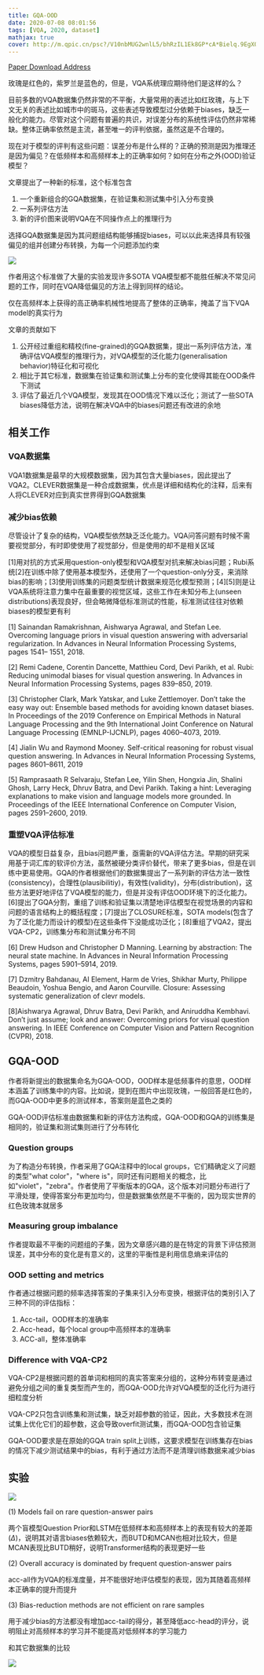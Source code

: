 ```yaml
---
title: GQA-OOD
date: 2020-07-08 08:01:56
tags: [VQA, 2020, dataset]
mathjax: true
cover: http://m.qpic.cn/psc?/V10nbMUG2wnlL5/bhRzIL1Ek8GP*cA*Bielq.9EgXQ8AuFe0Fk8wA90tMPPa1ulp.3ODwaL4XHBdclg8rvUXg2Trxmyp9Pt8*rtUw!!/b&bo=hgY4BAAAAAADB54!&rf=viewer_4
---
```

[Paper Download Address](https://arxiv.org/abs/2006.05121)

玫瑰是红色的，紫罗兰是蓝色的，但是，VQA系统理应期待他们是这样的么？

目前多数的VQA数据集仍然非常的不平衡，大量常用的表述比如红玫瑰，与上下文无关的表述比如城市中的斑马，这些表述导致模型过分依赖于biases，缺乏一般化的能力。尽管对这个问题有普遍的共识，对误差分布的系统性评估仍然非常稀缺。整体正确率依然是主流，甚至唯一的评判依据，虽然这是不合理的。

现在对于模型的评判有这些问题：误差分布是什么样的？正确的预测是因为推理还是因为偏见？在低频样本和高频样本上的正确率如何？如何在分布之外(OOD)验证模型？

文章提出了一种新的标准，这个标准包含

1. 一个重新组合的GQA数据集，在验证集和测试集中引入分布变换
2. 一系列评估方法
3. 新的评价图来说明VQA在不同操作点上的推理行为

选择GQA数据集是因为其问题组结构能够捕捉biases，可以以此来选择具有较强偏见的组并创建分布转换，为每一个问题添加约束

![](http://m.qpic.cn/psc?/V10nbMUG3EIcUi/BmgsQzVq*GNja8O.UNZvUdRkBDgHWXUulKmcBwh7hlxWHGxK4NzG5LQwQivTDte.Z1k8FAbIceOJBOvDR4yt1OA2WUZURd*L8j0FsTQvJJY!/b&bo=AASuAQAAAAADF5k!&rf=viewer_4)

作者用这个标准做了大量的实验发现许多SOTA VQA模型都不能胜任解决不常见问题的工作，同时在VQA降低偏见的方法上得到同样的结论。

仅在高频样本上获得的高正确率机械性地提高了整体的正确率，掩盖了当下VQA model的真实行为

文章的贡献如下

1. 公开经过重组和精校(fine-grained)的GQA数据集，提出一系列评估方法，准确评估VQA模型的推理行为，对VQA模型的泛化能力(generalisation behavior)特征化和可视化
2. 相比于其它标准，数据集在验证集和测试集上分布的变化使得其能在OOD条件下测试
3. 评估了最近几个VQA模型，发现其在OOD情况下难以泛化；测试了一些SOTA biases降低方法，说明在解决VQA中的biases问题还有改进的余地

## 相关工作

### VQA数据集

VQA1数据集是最早的大规模数据集，因为其包含大量biases，因此提出了VQA2。CLEVER数据集是一种合成数据集，优点是详细和结构化的注释，后来有人将CLEVER对应到真实世界得到GQA数据集

### 减少bias依赖

尽管设计了复杂的结构，VQA模型依然缺乏泛化能力。VQA问答问题有时候不需要视觉部分，有时即使使用了视觉部分，但是使用的却不是相关区域

[1]用对抗的方式采用question-only模型和VQA模型对抗来解决bias问题；Rubi系统[2]在训练中除了使用基本模型外，还使用了一个question-only分支，来消除bias的影响；[3]使用训练集的问题类型统计数据来规范化模型预测；[4][5]则是让VQA系统将注意力集中在最重要的视觉区域，这些工作在未知分布上(unseen distributions)表现良好，但会略微降低标准测试的性能，标准测试往往对依赖biases的模型更有利

[1] Sainandan Ramakrishnan, Aishwarya Agrawal, and Stefan Lee. Overcoming language priors in visual question answering with adversarial regularization. In Advances in Neural Information Processing Systems, pages 1541– 1551, 2018.

[2] Remi Cadene, Corentin Dancette, Matthieu Cord, Devi Parikh, et al. Rubi: Reducing unimodal biases for visual question answering. In Advances in Neural Information Processing Systems, pages 839–850, 2019.

[3] Christopher Clark, Mark Yatskar, and Luke Zettlemoyer. Don’t take the easy way out: Ensemble based methods for avoiding known dataset biases. In Proceedings of the 2019 Conference on Empirical Methods in Natural Language Processing and the 9th International Joint Conference on Natural Language Processing (EMNLP-IJCNLP), pages
4060–4073, 2019.

[4] Jialin Wu and Raymond Mooney. Self-critical reasoning for robust visual question answering. In Advances in Neural Information Processing Systems, pages 8601–8611, 2019

[5] Ramprasaath R Selvaraju, Stefan Lee, Yilin Shen, Hongxia Jin, Shalini Ghosh, Larry Heck, Dhruv Batra, and Devi Parikh. Taking a hint: Leveraging explanations to make vision and language models more grounded. In Proceedings of the IEEE International Conference on Computer Vision, pages 2591–2600, 2019.

### 重塑VQA评估标准

VQA的模型日益复杂，且bias问题严重，亟需新的VQA评估方法。早期的研究采用基于词汇库的软评价方法，虽然被硬分类评价替代，带来了更多bias，但是在训练中更易使用。GQA的作者根据他们的数据集提出了一系列新的评估方法一致性(consistency)，合理性(plausibilitiy)，有效性(validity)，分布(distribution)，这些方法更好地评估了VQA模型的能力，但是并没有评估OOD环境下的泛化能力。[6]提出了GQA分割，重组了训练和验证集以清楚地评估模型在视觉场景的内容和问题的语言结构上的概括程度；[7]提出了CLOSURE标准，SOTA models(包含了为了泛化能力而设计的模型)在这些条件下没能成功泛化；[8]重组了VQA2，提出VQA-CP2，训练集分布和测试集分布不同

[6] Drew Hudson and Christopher D Manning. Learning by abstraction: The neural state machine. In Advances in Neural Information Processing Systems, pages 5901–5914, 2019.

[7] Dzmitry Bahdanau, AI Element, Harm de Vries, Shikhar Murty, Philippe Beaudoin, Yoshua Bengio, and Aaron Courville. Closure: Assessing systematic generalization of clevr models.

[8]Aishwarya Agrawal, Dhruv Batra, Devi Parikh, and Aniruddha Kembhavi. Don’t just assume; look and answer: Overcoming priors for visual question answering. In IEEE Conference on Computer Vision and Pattern Recognition (CVPR), 2018.

## GQA-OOD

作者将新提出的数据集命名为GQA-OOD，OOD样本是低频事件的意思，OOD样本涵盖了训练集中的内容。比如说，提到在图片中出现玫瑰，一般回答是红色的，而GQA-OOD中更多的测试样本，答案则是蓝色之类的

GQA-OOD评估标准由数据集和新的评估方法构成，GQA-OOD和GQA的训练集是相同的，验证集和测试集则进行了分布转化

### Question groups

为了构造分布转换，作者采用了GQA注释中的local groups，它们精确定义了问题的类型"what color"，"where is"，同时还有问题相关的概念，比如"violet"，"zebra"。作者使用了平衡版本的GQA，这个版本对问题分布进行了平滑处理，使得答案分布更加均匀，但是数据集依然是不平衡的，因为现实世界的红色玫瑰本就居多

### Measuring group imbalance

作者提取最不平衡的问题组的子集，因为文章感兴趣的是在特定的背景下评估预测误差，其中分布的变化是有意义的，这里的平衡性是利用信息熵来评估的

### OOD setting and metrics

作者通过根据问题的频率选择答案的子集来引入分布变换，根据评估的类别引入了三种不同的评估指标：

1. Acc-tail，OOD样本的准确率
2. Acc-head，每个local group中高频样本的准确率
3. ACC-all，整体准确率

### Difference with VQA-CP2

VQA-CP2是根据问题的首单词和相同的真实答案来分组的，这种分布转变是通过避免分组之间的重复类型而产生的，而GQA-OOD允许对VQA模型的泛化行为进行细粒度分析

VQA-CP2只包含训练集和测试集，缺乏对超参数的验证，因此，大多数技术在测试集上优化它们的超参数，这会导致overfit测试集，而GQA-OOD包含验证集

GQA-OOD要求是在原始的GQA train split上训练，这要求模型在训练集存在bias的情况下减少测试结果中的bias，有利于通过方法而不是清理训练数据来减少bias

## 实验

![](http://m.qpic.cn/psc?/V10nbMUG3EIcUi/BmgsQzVq*GNja8O.UNZvUVxIRHzL3uirguEbYnKOlrBJsumn0IVG6u.8MYJWxNIW6eYJxxIv55tfpFrb05GdWjgiZHVcnyLWjEOOhKn8poU!/b&bo=4AP5AAAAAAADFyg!&rf=viewer_4)

(1) Models fail on rare question-answer pairs

两个盲模型Question Prior和LSTM在低频样本和高频样本上的表现有较大的差距($\Delta$)，说明其对语言biases依赖较大，而BUTD和MCAN也相对比较大，但是MCAN表现比BUTD稍好，说明Transformer结构的表现更好一些

(2) Overall accuracy is dominated by frequent question-answer pairs

acc-all作为VQA的标准度量，并不能很好地评估模型的表现，因为其随着高频样本正确率的提升而提升

(3) Bias-reduction methods are not efficient on rare samples

用于减少bias的方法都没有增加acc-tail的得分，甚至降低acc-head的评分，说明阻止对高频样本的学习并不能提高对低频样本的学习能力

和其它数据集的比较

![](http://m.qpic.cn/psc?/V10nbMUG3EIcUi/BmgsQzVq*GNja8O.UNZvUXqPUwzN9xmqO1uNtgGzQ*eCc1jbsXRLCdKeYQYweUfNHwXwZKuzYZWQl2lgMmYWRh*Uwa5.JFWN*E7LkgNT8P8!/b&bo=xQI9AQAAAAADF8k!&rf=viewer_4)

